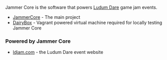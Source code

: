 Jammer Core is the software that powers [Ludum Dare](https://github.com/ludumdare) game jam events.

* [JammerCore](https://github.com/JammerCore/JammerCore) - The main project
* [DairyBox](https://github.com/JammerCore/DairyBox) - Vagrant powered virtual machine required for locally testing Jammer Core

### Powered by Jammer Core
* [ldjam.com](https://ldjam.com) - the Ludum Dare event website
